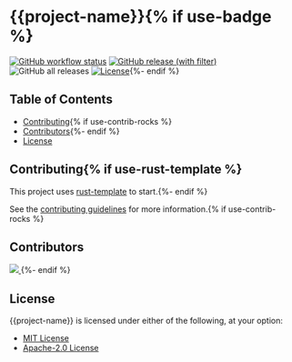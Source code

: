 # {{project-name}}{% if use-badge %}

[![GitHub workflow status](https://github.com/{{gh-username}}/{{project-name}}/actions/workflows/cicd.yaml/badge.svg)](https://github.com/{{gh-username}}/{{project-name}}/actions/workflows/cicd.yaml)
[![GitHub release (with filter)](https://img.shields.io/github/v/release/{{gh-username}}/{{project-name}})](https://github.com/{{gh-username}}/{{project-name}}/releases/latest)
![GitHub all releases](https://img.shields.io/github/downloads/{{gh-username}}/{{project-name}}/total)
[![License](https://img.shields.io/badge/license-MIT%2FApache--2.0-blue.svg)](./LICENSE-MIT){%- endif %}

## Table of Contents

- [Contributing](#contributing){% if use-contrib-rocks %}
- [Contributors](#contributors){%- endif %}
- [License](#license)

## Contributing{% if use-rust-template %}

This project uses [rust-template](https://github.com/uplau/rust-template) to start.{%- endif %}

See the [contributing guidelines](./CONTRIBUTING.md) for more information.{% if use-contrib-rocks %}

## Contributors

<a href="https://github.com/{{gh-username}}/{{project-name}}/graphs/contributors">
<img src="https://contrib.rocks/image?repo={{gh-username}}/{{project-name}}&max=400&columns=20" />
</a>{%- endif %}

## License

{{project-name}} is licensed under either of the following, at your option:

- [MIT License](./LICENSE-MIT)
- [Apache-2.0 License](./LICENSE-APACHE)
